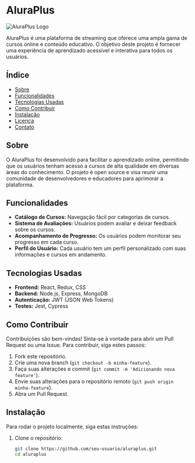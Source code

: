 # AluraPlus

![AluraPlus Logo](link-para-sua-imagem)

AluraPlus é uma plataforma de streaming que oferece uma ampla gama de cursos online e conteúdo educativo. O objetivo deste projeto é fornecer uma experiência de aprendizado acessível e interativa para todos os usuários.

## Índice

- [Sobre](#sobre)
- [Funcionalidades](#funcionalidades)
- [Tecnologias Usadas](#tecnologias-usadas)
- [Como Contribuir](#como-contribuir)
- [Instalação](#instalação)
- [Licença](#licença)
- [Contato](#contato)

## Sobre

O AluraPlus foi desenvolvido para facilitar o aprendizado online, permitindo que os usuários tenham acesso a cursos de alta qualidade em diversas áreas do conhecimento. O projeto é open source e visa reunir uma comunidade de desenvolvedores e educadores para aprimorar a plataforma.

## Funcionalidades

- **Catálogo de Cursos:** Navegação fácil por categorias de cursos.
- **Sistema de Avaliações:** Usuários podem avaliar e deixar feedback sobre os cursos.
- **Acompanhamento de Progresso:** Os usuários podem monitorar seu progresso em cada curso.
- **Perfil do Usuário:** Cada usuário tem um perfil personalizado com suas informações e cursos em andamento.

## Tecnologias Usadas

- **Frontend:** React, Redux, CSS
- **Backend:** Node.js, Express, MongoDB
- **Autenticação:** JWT (JSON Web Tokens)
- **Testes:** Jest, Cypress

## Como Contribuir

Contribuições são bem-vindas! Sinta-se à vontade para abrir um Pull Request ou uma Issue. Para contribuir, siga estes passos:

1. Fork este repositório.
2. Crie uma nova branch (`git checkout -b minha-feature`).
3. Faça suas alterações e commit (`git commit -m 'Adicionando nova feature'`).
4. Envie suas alterações para o repositório remoto (`git push origin minha-feature`).
5. Abra um Pull Request.

## Instalação

Para rodar o projeto localmente, siga estas instruções:

1. Clone o repositório:
   ```bash
   git clone https://github.com/seu-usuario/aluraplus.git
   cd aluraplus
